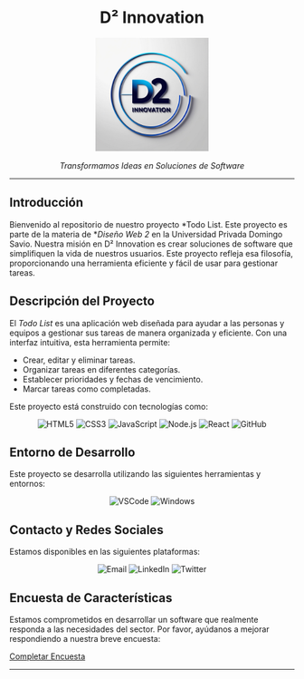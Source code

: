 <div align="center">

# D² Innovation

<img src="https://github.com/temps-code/Class-Project---Web-Design-2/blob/main/logo.jpg?raw=true" alt="D² Innovation Logo" width="200"/>

*Transformamos Ideas en Soluciones de Software*

</div>

---

## Introducción

Bienvenido al repositorio de nuestro proyecto *Todo List. Este proyecto es parte de la materia de **Diseño Web 2* en la Universidad Privada Domingo Savio. Nuestra misión en D² Innovation es crear soluciones de software que simplifiquen la vida de nuestros usuarios. Este proyecto refleja esa filosofía, proporcionando una herramienta eficiente y fácil de usar para gestionar tareas.

## Descripción del Proyecto

El *Todo List* es una aplicación web diseñada para ayudar a las personas y equipos a gestionar sus tareas de manera organizada y eficiente. Con una interfaz intuitiva, esta herramienta permite:

- Crear, editar y eliminar tareas.
- Organizar tareas en diferentes categorías.
- Establecer prioridades y fechas de vencimiento.
- Marcar tareas como completadas.

Este proyecto está construido con tecnologías como:

<div align="center">
  
![HTML5](https://img.shields.io/badge/HTML5-E34F26?style=for-the-badge&logo=html5&logoColor=white) ![CSS3](https://img.shields.io/badge/CSS3-1572B6?style=for-the-badge&logo=css3&logoColor=white) ![JavaScript](https://img.shields.io/badge/JavaScript-323330?style=for-the-badge&logo=javascript&logoColor=F7DF1E) ![Node.js](https://img.shields.io/badge/Node.js-43853D?style=for-the-badge&logo=node.js&logoColor=white) ![React](https://img.shields.io/badge/React-20232A?style=for-the-badge&logo=react&logoColor=61DAFB) ![GitHub](https://img.shields.io/badge/GitHub-181717?style=for-the-badge&logo=github&logoColor=white) 

</div>

## Entorno de Desarrollo

Este proyecto se desarrolla utilizando las siguientes herramientas y entornos:

<div align="center">
  
![VSCode](https://img.shields.io/badge/Visual_Studio_Code-0078D4?style=for-the-badge&logo=visual%20studio%20code&logoColor=white) ![Windows](https://img.shields.io/badge/Windows-0078D6?style=for-the-badge&logo=windows&logoColor=white)

</div>

## Contacto y Redes Sociales

Estamos disponibles en las siguientes plataformas:

<div align="center">
  
![Email](https://img.shields.io/badge/Email-contacto%40d2innovation.com-red?style=for-the-badge) ![LinkedIn](https://img.shields.io/badge/LinkedIn-D2%20Innovation-blue?style=for-the-badge&logo=linkedin) ![Twitter](https://img.shields.io/badge/Twitter-1DA1F2?style=for-the-badge&logo=twitter&logoColor=white)

</div>

## Encuesta de Características

Estamos comprometidos en desarrollar un software que realmente responda a las necesidades del sector. Por favor, ayúdanos a mejorar respondiendo a nuestra breve encuesta:

[Completar Encuesta](https://forms.gle/V6DeFqCdXVpgcrPy9)

---
